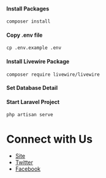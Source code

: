 #### Install Packages

```
composer install
```

#### Copy .env file

```
cp .env.example .env
```

#### Install Livewire Package

```
composer require livewire/livewire
```

#### Set Database Detail

#### Start Laravel Project

```
php artisan serve
```

# Connect with Us

-   [Site](https://techvblogs.com/?ref=githubrepo)
-   [Twitter](https://twitter.com/techvblogs)
-   [Facebook](https://facebook.com/techvblogs)
